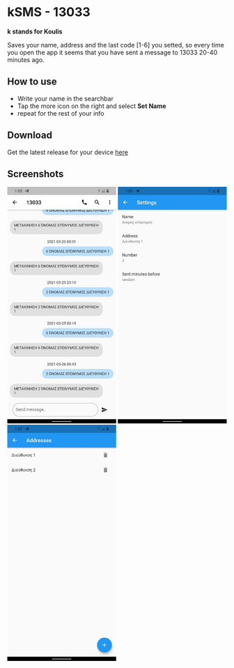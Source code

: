 # kSMS - 13033

**k stands for Koulis**

Saves your name, address and the last code [1-6] you setted, so every time you open the
app it seems that you have sent a message to 13033 20-40 minutes ago.

## How to use

- Write your name in the searchbar
- Tap the more icon on the right and select **Set Name**
- repeat for the rest of your info

## Download
Get the latest release for your device [here](https://github.com/johnstef99/kSMS/releases)

## Screenshots
<img src="./screenshots/chat_view.jpg" width="250">
<img src="./screenshots/settings.jpg" width="250">
<img src="./screenshots/addresses.jpg" width="250">
